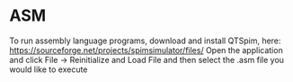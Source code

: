 # ASM
To run assembly language programs, download and install QTSpim, here: https://sourceforge.net/projects/spimsimulator/files/
Open the application and click File -> Reinitialize and Load File and then select the .asm file you would like to execute
